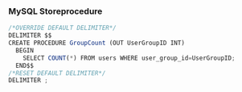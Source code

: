 ### MySQL Storeprocedure
```javascript
/*OVERRIDE DEFAULT DELIMITER*/
DELIMITER $$
CREATE PROCEDURE GroupCount (OUT UserGroupID INT)
  BEGIN
    SELECT COUNT(*) FROM users WHERE user_group_id=UserGroupID;
  END$$
/*RESET DEFAULT DELIMITER*/
DELIMITER ;
```
